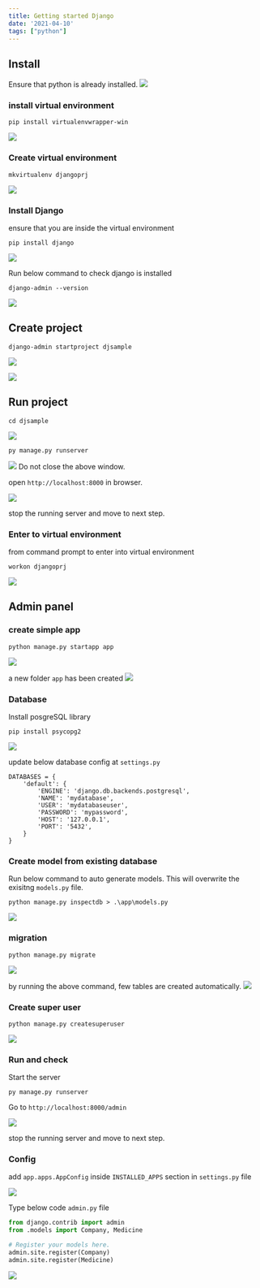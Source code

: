 ```yaml
---
title: Getting started Django
date: '2021-04-10'
tags: ["python"]
---
```


## Install

Ensure that python is already installed.
![](CheckPythonVersion.png)

### install virtual environment

```
pip install virtualenvwrapper-win
```

![](InstallVirtualEnvWarpper.png)

### Create virtual environment

```
mkvirtualenv djangoprj
```

![](CreatingVirtualEnv.png)

### Install Django

ensure that you are inside the virtual environment

```
pip install django
```

![](InstallDjango.png)

Run below command to check django is installed

```
django-admin --version
```

![](EnsureDjangoInstalled.png)

## Create project

```
django-admin startproject djsample
```

![](CreateDjangoProject.png)

![](NewFolderCreatedForProject.png)

## Run project

```
cd djsample
```

![](GoToInsideTheProjectToRun.png)

```
py manage.py runserver
```

![](RunDjangoProjectsServer.png)
Do not close the above window.

open `http://localhost:8000` in browser.

![](RunningNewDjangoPage.png)

stop the running server and move to next step.

### Enter to virtual environment

from command prompt to enter into virtual environment

```
workon djangoprj
```

![](EntertoVirtualEnv.png)

## Admin panel

### create simple app

```
python manage.py startapp app
```

![](CreateDjangoApp.png)

a new folder `app` has been created
![](NewAppFolderCreated.png)

### Database

Install posgreSQL library

```
pip install psycopg2
```

![](InstallPsycopg2.png)

update below database config at `settings.py`

```
DATABASES = {
    'default': {
        'ENGINE': 'django.db.backends.postgresql',
        'NAME': 'mydatabase',
        'USER': 'mydatabaseuser',
        'PASSWORD': 'mypassword',
        'HOST': '127.0.0.1',
        'PORT': '5432',
    }
}

```

### Create model from existing database

Run below command to auto generate models. This will overwrite the exisitng `models.py` file.

```
python manage.py inspectdb > .\app\models.py
```

![](AutogenerateModelsForDjango.png)

### migration

```
python manage.py migrate
```

![](RunMigrate.png)

by running the above command, few tables are created automatically.
![](NewMigrationTablesCreated.png)

### Create super user

```
python manage.py createsuperuser
```

![](CreateSuperUser.png)

### Run and check

Start the server

```
py manage.py runserver
```

Go to `http://localhost:8000/admin`

![](DjangoAdminLoginScreen.png)

stop the running server and move to next step.

### Config

add `app.apps.AppConfig` inside `INSTALLED_APPS` section in `settings.py` file

![](AddAppintoSettings.png)

Type below code `admin.py` file

```python
from django.contrib import admin
from .models import Company, Medicine

# Register your models here.
admin.site.register(Company)
admin.site.register(Medicine)
```

![](RegisterModelForAdmin.png)
